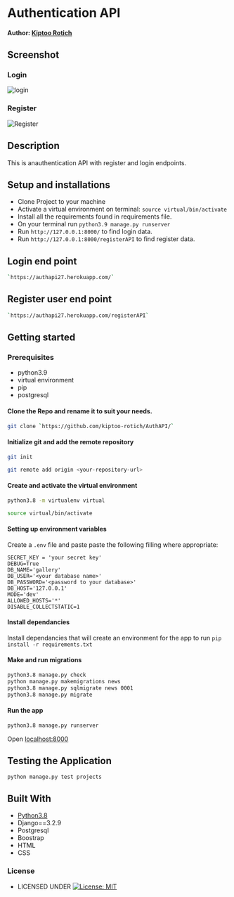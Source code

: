 #  Authentication API

#### Author: [Kiptoo Rotich](https://github.com/kiptoo-rotich)

## Screenshot
### Login
![login](https://user-images.githubusercontent.com/48821300/141445194-76184596-f9bc-4995-95c8-228b266f3dd4.png)


### Register
![Register](https://user-images.githubusercontent.com/48821300/141445253-8ffbf80f-4957-431d-97dd-61dd02ab3322.png)


## Description
This is anauthentication API with register and login endpoints.


## Setup and installations
* Clone Project to your machine
* Activate a virtual environment on terminal: `source virtual/bin/activate`
* Install all the requirements found in requirements file.
* On your terminal run `python3.9 manage.py runserver`
* Run `http://127.0.0.1:8000/` to find login data.
* Run `http://127.0.0.1:8000/registerAPI` to find register data.

## Login end point
```bash
`https://authapi27.herokuapp.com/`
```
## Register user end point
```bash
`https://authapi27.herokuapp.com/registerAPI`
```

## Getting started

### Prerequisites
* python3.9
* virtual environment
* pip
* postgresql
  

#### Clone the Repo and rename it to suit your needs.
```bash
git clone `https://github.com/kiptoo-rotich/AuthAPI/`
```
#### Initialize git and add the remote repository
```bash
git init
```
```bash
git remote add origin <your-repository-url>
```

#### Create and activate the virtual environment
```bash
python3.8 -m virtualenv virtual
```

```bash
source virtual/bin/activate
```

#### Setting up environment variables
Create a `.env` file and paste paste the following filling where appropriate:
```
SECRET_KEY = 'your secret key'
DEBUG=True
DB_NAME='gallery'
DB_USER='<your database name>'
DB_PASSWORD='<password to your database>'
DB_HOST='127.0.0.1'
MODE='dev'
ALLOWED_HOSTS='*'
DISABLE_COLLECTSTATIC=1
```

#### Install dependancies
Install dependancies that will create an environment for the app to run
`pip install -r requirements.txt`

#### Make and run migrations
```bash
python3.8 manage.py check
python manage.py makemigrations news
python3.8 manage.py sqlmigrate news 0001
python3.8 manage.py migrate
```

#### Run the app
```bash
python3.8 manage.py runserver
```
Open [localhost:8000](http://127.0.0.1:8000/)



## Testing the Application
`python manage.py test projects`
        
## Built With

* [Python3.8](https://docs.python.org/3/)
* Django==3.2.9
* Postgresql 
* Boostrap
* HTML
* CSS


### License

* LICENSED UNDER  [![License: MIT](https://img.shields.io/badge/License-MIT-yellow.svg)](license)